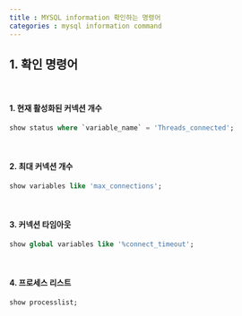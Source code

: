 ```yaml
---
title : MYSQL information 확인하는 명령어
categories : mysql information command
---
```



## 1. 확인 명령어

<br>

#### 1. 현재 활성화된 커넥션 개수

```sql
show status where `variable_name` = 'Threads_connected';
```

<br>

#### 2. 최대 커넥션 개수

```sql
show variables like 'max_connections';
```

<br>

#### 3. 커넥션 타임아웃 

```sql
show global variables like '%connect_timeout';
```

<br>

#### 4. 프로세스 리스트

```sql
show processlist;
```

<br>

